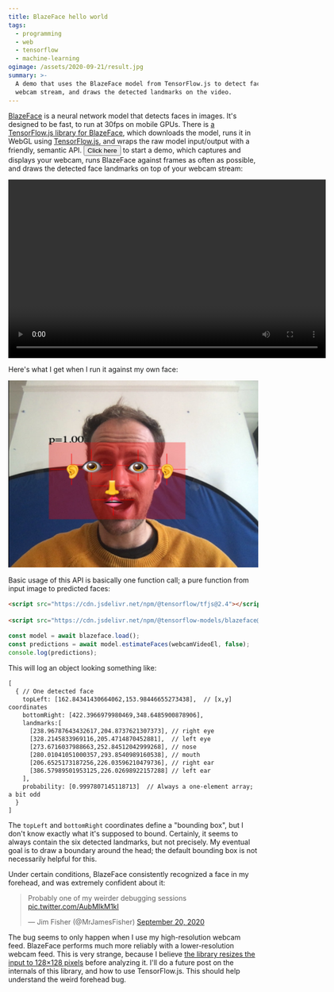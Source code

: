 ```yaml
---
title: BlazeFace hello world
tags:
  - programming
  - web
  - tensorflow
  - machine-learning
ogimage: /assets/2020-09-21/result.jpg
summary: >-
  A demo that uses the BlazeFace model from TensorFlow.js to detect faces in a
  webcam stream, and draws the detected landmarks on the video.
---
```


[BlazeFace](https://github.com/tensorflow/tfjs-models/tree/master/blazeface)
is a neural network model that detects faces in images.
It's designed to be fast, to run at 30fps on mobile GPUs.
There is [a TensorFlow.js library for BlazeFace](https://github.com/tensorflow/tfjs-models/tree/master/blazeface),
which downloads the model,
runs it in WebGL using [TensorFlow.js](https://www.tensorflow.org/js),
and wraps the raw model input/output with a friendly, semantic API.
<button onclick="main(); this.onclick=null">Click here</button> to start a demo,
which captures and displays your webcam,
runs BlazeFace against frames as often as possible,
and draws the detected face landmarks on top of your webcam stream:

<div style="position: relative; width: 640px; height: 360px; background-color: black;">
  <video id="webcam" style="position: absolute; top: 0; left: 0; width: 100%; height: 100%; object-fit: contain;"></video>
  <canvas id="overlay" style="position: absolute; top: 0; left: 0; width: 100%; height: 100%; object-fit: contain;"></canvas>
</div>

Here's what I get when I run it against my own face:

<p><img src="/assets/2020-09-21/result.jpg"/></p>

Basic usage of this API is basically one function call;
a pure function from input image to predicted faces:

```html
<script src="https://cdn.jsdelivr.net/npm/@tensorflow/tfjs@2.4"></script>

<script src="https://cdn.jsdelivr.net/npm/@tensorflow-models/blazeface@0.0.5"></script>
```

```js
const model = await blazeface.load();
const predictions = await model.estimateFaces(webcamVideoEl, false);
console.log(predictions);
```

This will log an object looking something like:

```
[
  { // One detected face
    topLeft: [162.84341430664062,153.98446655273438],  // [x,y] coordinates
    bottomRight: [422.3966979980469,348.6485900878906],
    landmarks:[
      [238.96787643432617,204.8737621307373], // right eye
      [328.2145833969116,205.4714870452881],  // left eye
      [273.6716037988663,252.84512042999268], // nose
      [280.01041051000357,293.8540989160538], // mouth
      [206.6525173187256,226.03596210479736], // right ear
      [386.57989501953125,226.02698922157288] // left ear
    ],
    probability: [0.9997807145118713]  // Always a one-element array; a bit odd
  }
]
```

The `topLeft` and `bottomRight` coordinates define a "bounding box",
but I don't know exactly what it's supposed to bound.
Certainly, it seems to always contain the six detected landmarks,
but not precisely.
My eventual goal is to draw a boundary around the head;
the default bounding box is not necessarily helpful for this.

Under certain conditions, BlazeFace consistently recognized a face in my forehead,
and was extremely confident about it:

<blockquote class="twitter-tweet"><p lang="en" dir="ltr">Probably one of my weirder debugging sessions <a href="https://t.co/AubMIkM1kI">pic.twitter.com/AubMIkM1kI</a></p>&mdash; Jim Fisher (@MrJamesFisher) <a href="https://twitter.com/MrJamesFisher/status/1307783574561550336?ref_src=twsrc%5Etfw">September 20, 2020</a></blockquote>
<script async src="https://platform.twitter.com/widgets.js" charset="utf-8"></script>

The bug seems to only happen when I use my high-resolution webcam feed.
BlazeFace performs much more reliably with a lower-resolution webcam feed.
This is very strange,
because I believe [the library resizes the input to 128×128 pixels](https://github.com/tensorflow/tfjs-models/blob/6d9566b1d659c1354ab82d701f16e56a710229d4/blazeface/src/face.ts#L236) before analyzing it.
I'll do a future post on the internals of this library,
and how to use TensorFlow.js.
This should help understand the weird forehead bug.

<script src="https://cdn.jsdelivr.net/npm/@tensorflow/tfjs@2.4"></script>

<script src="https://cdn.jsdelivr.net/npm/@tensorflow-models/blazeface@0.0.5"></script>

<script>
  const webcamVideoEl = document.getElementById("webcam");
  const overlayCanvasEl = document.getElementById("overlay");
  const overlayCtx = overlayCanvasEl.getContext('2d');

  function drawLine(p1, p2) {
    overlayCtx.strokeStyle = "red";
    overlayCtx.beginPath();
    overlayCtx.moveTo(p1[0], p1[1]);
    overlayCtx.lineTo(p2[0], p2[1]);
    overlayCtx.stroke();
  }

  function drawPoint(p, char) {
    const LINE_RADIUS=40;
    const FONT_SIZE=40;
    drawLine([p[0], p[1]-LINE_RADIUS], [p[0], p[1]+LINE_RADIUS]);
    drawLine([p[0]-LINE_RADIUS, p[1]], [p[0]+LINE_RADIUS, p[1]]);
    overlayCtx.fillStyle = "black";
    overlayCtx.font = FONT_SIZE+'px serif';
    overlayCtx.fillText(char, p[0] - FONT_SIZE/2, p[1] + FONT_SIZE/2);
  }

  function drawPrediction(prediction) {
    overlayCtx.fillStyle = "rgba(255,0,0,0.3)";

    overlayCtx.fillRect(
      prediction.topLeft[0],
      prediction.topLeft[1],
      prediction.bottomRight[0]-prediction.topLeft[0],
      prediction.bottomRight[1]-prediction.topLeft[1],
    );

    const rightEye = prediction.landmarks[0];
    const leftEye = prediction.landmarks[1];
    const nose = prediction.landmarks[2];
    const mouth = prediction.landmarks[3];
    const rightEar = prediction.landmarks[4];
    const leftEar = prediction.landmarks[5];

    drawPoint(rightEar, "👂");
    drawPoint(leftEar, "👂");
    drawPoint(rightEye, "👁");
    drawPoint(leftEye, "👁");
    drawPoint(mouth, "👄");
    drawPoint(nose, "👃");

    overlayCtx.font = '24px serif';
    overlayCtx.fillText("p="+prediction.probability[0].toFixed(2), prediction.topLeft[0], prediction.topLeft[1]);
  }

  async function main() {
    const [model, stream] = await Promise.all([
      blazeface.load(),
      navigator.mediaDevices.getUserMedia({ video: { facingMode: "user" } })
    ]);

    webcamVideoEl.srcObject = stream;
    webcamVideoEl.play();

    async function onFrame(now, metadata) {
      const predictions = await model.estimateFaces(webcamVideoEl, false /* returnTensors */);
      overlayCanvasEl.width = metadata.width;
      overlayCanvasEl.height = metadata.height;
      for (const prediction of predictions) drawPrediction(prediction);
      webcamVideoEl.requestVideoFrameCallback(onFrame);
    }

    webcamVideoEl.requestVideoFrameCallback(onFrame);
  }
</script>

